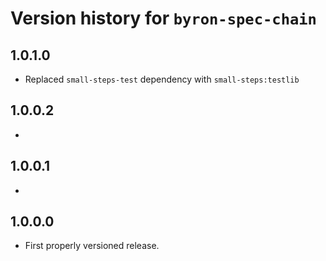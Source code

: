 # Version history for `byron-spec-chain`

## 1.0.1.0

* Replaced `small-steps-test` dependency with `small-steps:testlib`

## 1.0.0.2

*

## 1.0.0.1

*

## 1.0.0.0

* First properly versioned release.
